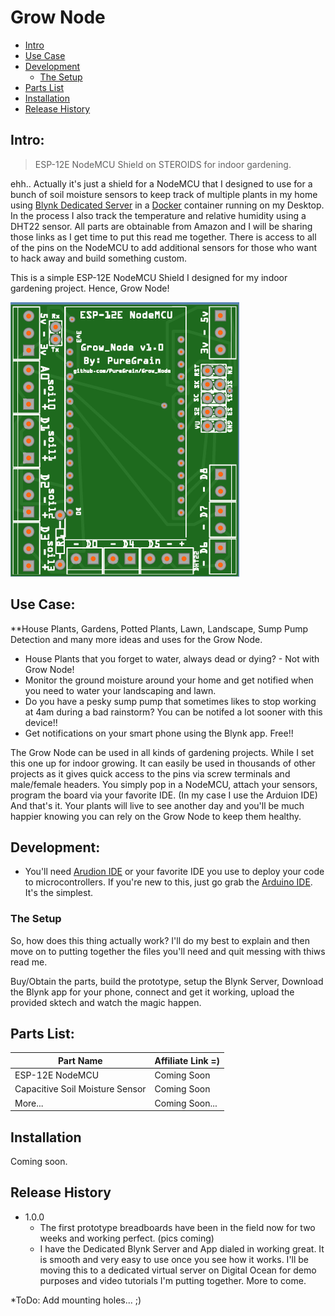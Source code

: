 # Grow Node

* [Intro](#intro)
* [Use Case](#use-case)
* [Development](#development)
   * [The Setup](the-setup)
* [Parts List](#parts-list)
* [Installation](#installation)
* [Release History](#release-history)


## Intro:
> ESP-12E NodeMCU Shield on STEROIDS for indoor gardening.

ehh.. Actually it's just a shield for a NodeMCU that I designed to use for a bunch of soil moisture sensors to keep track of multiple plants in my home using [Blynk Dedicated Server](https://github.com/blynkkk/blynk-server) in a [Docker](https://www.docker.com/products/docker-desktop) container running on my Desktop. In the process I also track the temperature and relative humidity using a DHT22 sensor. All parts are obtainable from Amazon and I will be sharing those links as I get time to put this read me together. There is access to all of the pins on the NodeMCU to add additional sensors for those who want to hack away and build something custom.

This is a simple ESP-12E NodeMCU Shield I designed for my indoor gardening project. Hence, Grow Node!

![](/images/v1.0.png)

## Use Case:

**House Plants, Gardens, Potted Plants, Lawn, Landscape, Sump Pump Detection and many more ideas and uses for the Grow Node.

* House Plants that you forget to water, always dead or dying? - Not with Grow Node!
* Monitor the ground moisture around your home and get notified when you need to water your landscaping and lawn.
* Do you have a pesky sump pump that sometimes likes to stop working at 4am during a bad rainstorm? You can be notifed a lot sooner with this device!!
* Get notifications on your smart phone using the Blynk app. Free!!


The Grow Node can be used in all kinds of gardening projects. While I set this one up for indoor growing. It can easily be used in thousands of other projects as it gives quick access to the pins via screw terminals and male/female headers. You simply pop in a NodeMCU, attach your sensors, program the board via your favorite IDE. (In my case I use the Arduion IDE) And that's it. Your plants will live to see another day and you'll be much happier knowing you can rely on the Grow Node to keep them healthy.

## Development:

* You'll need [Arudion IDE](https://www.arduino.cc/en/software) or your favorite IDE you use to deploy your code to microcontrollers. If you're new to this, just go grab the [Arduino IDE](https://www.arduino.cc/en/software). It's the simplest.

### The Setup
So, how does this thing actually work? I'll do my best to explain and then move on to putting together the files you'll need and quit messing with thiws read me.

Buy/Obtain the parts, build the prototype, setup the Blynk Server, Download the Blynk app for your phone, connect and get it working, upload the provided sktech and watch the magic happen.

## Parts List:

Part Name | Affiliate Link =)
------------ | -------------
ESP-12E NodeMCU | Coming Soon
Capacitive Soil Moisture Sensor | Coming Soon
More... | Coming Soon...

## Installation

Coming soon.

## Release History

* 1.0.0
    * The first prototype breadboards have been in the field now for two weeks and working perfect. (pics coming)
    * I have the Dedicated Blynk Server and App dialed in working great. It is smooth and very easy to use once you see how it works. I'll be moving this to a dedicated virtual server on Digital Ocean for demo purposes and video tutorials I'm putting together. More to come.
    
*ToDo: Add mounting holes... ;) 




